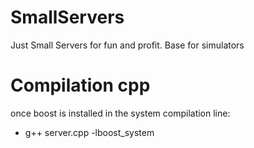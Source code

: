 # SmallServers
Just Small Servers for fun  and profit. Base for simulators

# Compilation cpp
once boost is installed in the system compilation line:
 * g++ server.cpp -lboost_system

